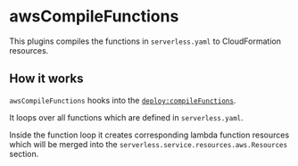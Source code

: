 # awsCompileFunctions

This plugins compiles the functions in `serverless.yaml` to CloudFormation resources.

## How it works

`awsCompileFunctions` hooks into the [`deploy:compileFunctions`](/lib/plugins/deploy).

It loops over all functions which are defined in `serverless.yaml`.

Inside the function loop it creates corresponding lambda function resources which will be merged into the
`serverless.service.resources.aws.Resources` section.
